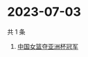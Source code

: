 # 2023-07-03

共 1 条

<!-- BEGIN -->
<!-- 最后更新时间 Mon Jul 03 2023 09:15:20 GMT+0800 (China Standard Time) -->

1. [中国女篮夺亚洲杯冠军](https://www.zhihu.com/search?q=中国女篮夺亚洲杯冠军)

<!-- END -->
